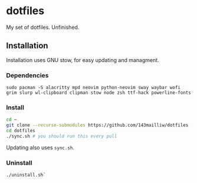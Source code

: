 # dotfiles
My set of dotfiles. Unfinished.

## Installation
Installation uses GNU stow, for easy updating and managment.

### Dependencies
`sudo pacman -S alacritty mpd neovim python-neovim sway waybar wofi grim slurp wl-clipboard clipman stow node zsh ttf-hack powerline-fonts`

### Install
```bash
cd ~
git clone --recurse-submodules https://github.com/143mailliw/dotfiles
cd dotfiles
./sync.sh # you should run this every pull
```
Updating also uses `sync.sh`.

### Uninstall
```
./uninstall.sh`
```
